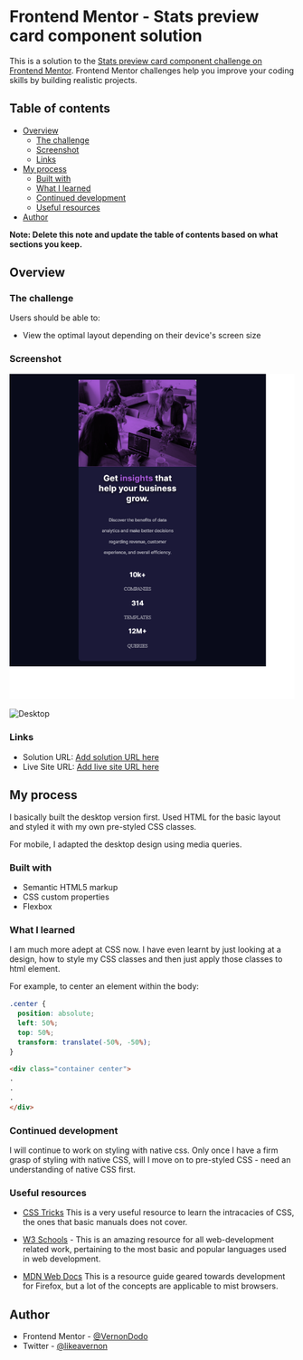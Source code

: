 # Frontend Mentor - Stats preview card component solution

This is a solution to the [Stats preview card component challenge on Frontend Mentor](https://www.frontendmentor.io/challenges/stats-preview-card-component-8JqbgoU62). Frontend Mentor challenges help you improve your coding skills by building realistic projects.

## Table of contents

- [Overview](#overview)
  - [The challenge](#the-challenge)
  - [Screenshot](#screenshot)
  - [Links](#links)
- [My process](#my-process)
  - [Built with](#built-with)
  - [What I learned](#what-i-learned)
  - [Continued development](#continued-development)
  - [Useful resources](#useful-resources)
- [Author](#author)


**Note: Delete this note and update the table of contents based on what sections you keep.**

## Overview

### The challenge

Users should be able to:

- View the optimal layout depending on their device's screen size

### Screenshot

![Mobile](images/Screenshot_Frontend_Mentor_Stats_preview_card_component-Mobile.png)

![Desktop](images/Screenshot_Frontend_Mentor_Stats_preview_card_component-Desktop.png)



### Links

- Solution URL: [Add solution URL here](https://your-solution-url.com)
- Live Site URL: [Add live site URL here](https://your-live-site-url.com)

## My process

I basically built the desktop version first. Used HTML for the basic layout and styled it with my own pre-styled CSS classes.

For mobile, I adapted the desktop design using media queries.

### Built with

- Semantic HTML5 markup
- CSS custom properties
- Flexbox

### What I learned

I am much more adept at CSS now. I have even learnt by just looking at a design, how to style my CSS classes and then just apply those classes to html element.

For example, to center an element within the body:

```css
.center {
  position: absolute;
  left: 50%;
  top: 50%;
  transform: translate(-50%, -50%);
}
```
```html
<div class="container center">
.
.
.
</div>
```

### Continued development

I will continue to work on styling with native css. Only once I have a firm grasp of styling with native CSS, will I move on to pre-styled CSS - need an understanding of native CSS first.


### Useful resources

- [CSS Tricks](https://css-tricks.com/)
This is a very useful resource to learn the intracacies of CSS, the ones that basic manuals does not cover.

- [W3 Schools](https://www.w3schools.com/) - This is an amazing resource for all web-development related work, pertaining to the most basic and popular languages used in web development.

- [MDN Web Docs](https://developer.mozilla.org/en-US/docs/Web/Guide)
This is a resource guide geared towards development for Firefox, but a lot of the concepts are applicable to mist browsers.



## Author


- Frontend Mentor - [@VernonDodo](https://www.frontendmentor.io/profile/VernonDodo)
- Twitter - [@likeavernon](https://www.twitter.com/yourusername)
